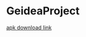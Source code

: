 # GeideaProject


[apk download link](https://drive.google.com/file/d/1EVo0wIB0qYf02x2s5QkxWDJbFL_6HUjx/view?usp=sharing "Geidea APK")
